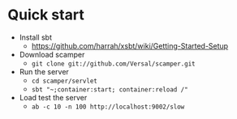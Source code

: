 # Quick start

* Install sbt
  * https://github.com/harrah/xsbt/wiki/Getting-Started-Setup
* Download scamper
  * `git clone git://github.com/Versal/scamper.git`
* Run the server
  * `cd scamper/servlet`
  * `sbt "~;container:start; container:reload /"`
* Load test the server
  * `ab -c 10 -n 100 http://localhost:9002/slow`
